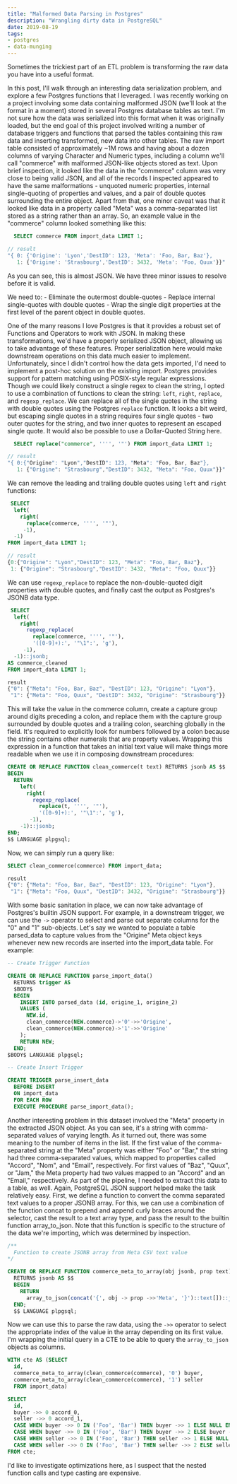 ```yaml
---
title: "Malformed Data Parsing in Postgres"
description: "Wrangling dirty data in PostgreSQL"
date: 2019-08-19
tags:
- postgres
- data-munging
---
```


Sometimes the trickiest part of an ETL problem is transforming the raw data you have into a useful format. 

<!--more-->

In this post, I'll walk through an interesting data serialization problem, and explore a few Postgres functions that I leveraged. 
I was recently working on a project involving some data containing malformed JSON (we'll look at the format in a moment) 
stored in several Postgres database tables as text. I'm not sure how the data was serialized into this format when 
it was originally loaded, but the end goal of this project involved writing a number of database triggers and functions 
that parsed the tables containing this raw data and inserting transformed, new data into other tables. The raw import 
table consisted of approximately ~1M rows and having about a dozen columns of varying Character and Numeric types, 
including a column we'll call "commerce" with malformed JSON-like objects stored as text. Upon brief inspection, it 
looked like the data in the "commerce" column was very close to being valid JSON, and all of the records I inspected 
appeared to have the same malformations - unquoted numeric properties, internal single-quoting of properties and values, 
and a pair of double quotes surrounding the entire object. Apart from that, one minor caveat was that it looked like 
data in a property called "Meta" was a comma-separated list stored as a string rather than an array. So, an example value 
in the "commerce" column looked something like this:

```sql
  SELECT commerce FROM import_data LIMIT 1;
```
```js
// result
"{ 0: {'Origine': 'Lyon','DestID': 123, 'Meta': 'Foo, Bar, Baz'},
   1: {'Origine': 'Strasbourg','DestID': 3432, 'Meta': 'Foo, Quux'}}"
```

As you can see, this is almost JSON. 
We have three minor issues to resolve before it is valid. 

We need to: 
    - Eliminate the outermost double-quotes 
    - Replace internal single-quotes with double quotes 
    - Wrap the single digit properties at the first level of the parent object in double quotes. 
    
One of the many reasons I love Postgres is that it provides a robust set of Functions and Operators to work with JSON. 
In making these transformations, we'd have a properly serialized JSON object, allowing us to take advantage of these features. 
Proper serialization here would make downstream operations on this data much easier to implement. Unfortunately, since 
I didn't control how the data gets imported, I'd need to implement a post-hoc solution on the existing import. Postgres 
provides support for pattern matching using POSIX-style regular expressions. Though we could likely construct a single 
regex to clean the string, I opted to use a combination of functions to clean the string: `left`, `right`, `replace`, 
and `regexp_replace`. We can replace all of the single quotes in the string with double quotes using the Postgres 
`replace` function. It looks a bit weird, but escaping single quotes in a string requires four single quotes - two outer 
quotes for the string, and two inner quotes to represent an escaped single quote. It would also be possible to use a 
Dollar-Quoted String here.

```sql
  SELECT replace("commerce", '''', '"') FROM import_data LIMIT 1;
```

```js
// result
"{ 0:{"Origine": "Lyon","DestID": 123, "Meta": "Foo, Bar, Baz"},
   1: {"Origine": "Strasbourg","DestID": 3432, "Meta": "Foo, Quux"}}"
```

We can remove the leading and trailing double quotes using `left` and `right` functions:

```sql
 SELECT
  left(
    right(
      replace(commerce, '''', '"'),
     -1),
  -1)
FROM import_data LIMIT 1;
```

```js
// result
{0:{"Origine": "Lyon","DestID": 123, "Meta": "Foo, Bar, Baz"},
 1: {"Origine": "Strasbourg","DestID": 3432, "Meta": "Foo, Quux"}} 
```
We can use `regexp_replace` to replace the non-double-quoted digit properties with double quotes, and finally cast the 
output as Postgres's JSONB data type.

```sql
 SELECT
  left(
    right(
      regexp_replace(
        replace(commerce, '''', '"'),
        '([0-9]+):', '"\1":', 'g'),
     -1),
  -1)::jsonb;
AS commerce_cleaned
FROM import_data LIMIT 1;
```

```js
result
{"0": {"Meta": "Foo, Bar, Baz", "DestID": 123, "Origine": "Lyon"}, 
 "1": {"Meta": "Foo, Quux", "DestID": 3432, "Origine": "Strasbourg"}} 
```

This will take the value in the commerce column, create a capture group around digits preceding a colon, and replace 
them with the capture group surrounded by double quotes and a trailing colon, searching globally in the field. It's 
required to explicitly look for numbers followed by a colon because the string contains other numerals that are property 
values. Wrapping this expression in a function that takes an initial text value will make things more readable when we 
use it in composing downstream procedures:


```sql
CREATE OR REPLACE FUNCTION clean_commerce(t text) RETURNS jsonb AS $$
BEGIN
  RETURN
    left(
      right(
        regexp_replace(
          replace(t, '''', '"'),
          '([0-9]+):', '"\1":', 'g'),
       -1),
    -1)::jsonb;
END;
$$ LANGUAGE plpgsql; 
```

Now, we can simply run a query like:

```sql
SELECT clean_commerce(commerce) FROM import_data;
```

```js
result
{"0": {"Meta": "Foo, Bar, Baz", "DestID": 123, "Origine": "Lyon"}, 
 "1": {"Meta": "Foo, Quux", "DestID": 3432, "Origine": "Strasbourg"}} 
```

With some basic sanitation in place, we can now take advantage of Postgres's builtin JSON support. For example, in a 
downstream trigger, we can use the `->` operator to select and parse out separate columns for the "0" and "1" sub-objects. 
Let's say we wanted to populate a table parsed_data to capture values from the "Origine" Meta object keys whenever new 
new records are inserted into the import_data table. For example:

```sql
-- Create Trigger Function

CREATE OR REPLACE FUNCTION parse_import_data()
  RETURNS trigger AS
  $BODY$
  BEGIN
    INSERT INTO parsed_data (id, origine_1, origine_2)
    VALUES (
      NEW.id,
      clean_commerce(NEW.commerce)->'0'->>'Origine',
      clean_commerce(NEW.commerce)->'1'->>'Origine'
    );
    RETURN NEW;
  END;
$BODY$ LANGUAGE plpgsql; 

-- Create Insert Trigger

CREATE TRIGGER parse_insert_data
  BEFORE INSERT
  ON import_data
  FOR EACH ROW
  EXECUTE PROCEDURE parse_import_data(); 
```
Another interesting problem in this dataset involved the "Meta" property in the extracted JSON object. As you can see,
 it's a string with comma-separated values of varying length. As it turned out, there was some meaning to the number of 
 items in the list. If the first value of the comma-separated string at the "Meta" property was either "Foo" or "Bar," 
 the string had three comma-separated values, which mapped to properties called "Accord", "Nom", and "Email", respectively. 
 For first values of "Baz", "Quux", or "Jam," the Meta property had two values mapped to an "Accord" and an "Email," 
 respectively. As part of the pipeline, I needed to extract this data to a table, as well. Again, PostgreSQL JSON support 
 helped make the task relatively easy. First, we define a function to convert the comma separated text values to a proper 
 JSONB array. For this, we can use a combination of the function concat to prepend and append curly braces around the 
 selector, cast the result to a text array type, and pass the result to the builtin function array_to_json. Note that 
 this function is specific to the structure of the data we're importing, which was determined by inspection.

```sql
/**
  Function to create JSONB array from Meta CSV text value
*/

CREATE OR REPLACE FUNCTION commerce_meta_to_array(obj jsonb, prop text)
  RETURNS jsonb AS $$
  BEGIN
    RETURN
      array_to_json(concat('{', obj -> prop ->>'Meta', '}')::text[])::jsonb;
  END;
  $$ LANGUAGE plpgsql; 
```

Now we can use this to parse the raw data, using the `->>` operator to select the appropriate index of the value in the 
array depending on its first value. I'm wrapping the initial query in a CTE to be able to query the `array_to_json` objects 
as columns.

```sql
WITH cte AS (SELECT
  id,
  commerce_meta_to_array(clean_commerce(commerce), '0') buyer,
  commerce_meta_to_array(clean_commerce(commerce), '1') seller
  FROM import_data)

SELECT
  id,
  buyer ->> 0 accord_0,
  seller ->> 0 accord_1,
  CASE WHEN buyer ->> 0 IN ('Foo', 'Bar') THEN buyer ->> 1 ELSE NULL END nom_0,
  CASE WHEN buyer ->> 0 IN ('Foo', 'Bar') THEN buyer ->> 2 ELSE buyer ->> 1 END email_0,
  CASE WHEN seller ->> 0 IN ('Foo', 'Bar') THEN seller ->> 1 ELSE NULL END nom_1,
  CASE WHEN seller ->> 0 IN ('Foo', 'Bar') THEN seller ->> 2 ELSE seller ->> 1 END email_1
FROM cte; 
```

I'd like to investigate optimizations here, as I suspect that the nested function calls and type casting are expensive. 
